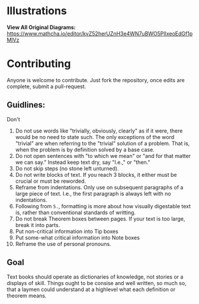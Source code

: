 # Illustrations
**View All Original Diagrams:** https://www.mathcha.io/editor/kvZ52herUZnH3e4WN7uBWO5PlIxeoEdGf1pMlVz
# Contributing
Anyone is welcome to contribute. Just fork the repository, once edits are complete, submit a pull-request.

## Guidlines:
Don't
1. Do not use words like "trivially, obviously, clearly" as if it were, there would be no need to state such. The only exceptions of the word "trivial" are when referring to the "trivial" solution of a problem. That is, when the problem is by definition solved by a base case.
2. Do not open sentences with "to which we mean" or "and for that matter we can say." Instead keep text dry, say "I.e.," or "then."
3. Do not skip steps (no stone left unturned).
4. Do not write blocks of text. If you reach 3 blocks, it either must be crucial or must be reworded.
5. Reframe from indentations. Only use on subsequent paragraphs of a large piece of text. I.e., the first paragraph is always left with no indentations.
6. Following from ``5.``, formatting is more about how visually digestable text is, rather than conventional standards of writting.
7. Do not break Theorem boxes between pages. If your text is too large, break it into parts.
8. Put non-critical information into Tip boxes
9. Put some-what critical information into Note boxes
10. Reframe the use of personal pronouns.

## Goal
Text books should operate as dictionaries of knowledge, not stories or a displays of skill.
Things ought to be consise and well written, so much so, that a laymen could understand at a highlevel what each definition or theorem means.
